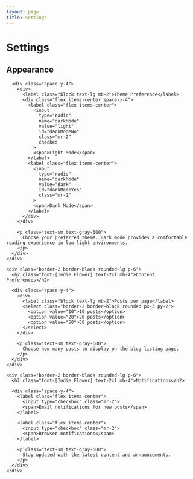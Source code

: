 ```yaml
---
layout: page
title: Settings
---
```


<div class="max-w-2xl mx-auto p-8">
  <h1 class="font-[Indie Flower] text-3xl mb-6">Settings</h1>
  
  <div class="space-y-6">
    <div class="border-2 border-black rounded-lg p-6">
      <h2 class="font-[Indie Flower] text-2xl mb-4">Appearance</h2>
      
      <div class="space-y-4">
        <div>
          <label class="block text-lg mb-2">Theme Preference</label>
          <div class="flex items-center space-x-4">
            <label class="flex items-center">
              <input 
                type="radio" 
                name="darkMode" 
                value="light" 
                id="darkModeNo"
                class="mr-2"
                checked
              >
              <span>Light Mode</span>
            </label>
            <label class="flex items-center">
              <input 
                type="radio" 
                name="darkMode" 
                value="dark" 
                id="darkModeYes"
                class="mr-2"
              >
              <span>Dark Mode</span>
            </label>
          </div>
        </div>
        
        <p class="text-sm text-gray-600">
          Choose your preferred theme. Dark mode provides a comfortable reading experience in low-light environments.
        </p>
      </div>
    </div>
    
    <div class="border-2 border-black rounded-lg p-6">
      <h2 class="font-[Indie Flower] text-2xl mb-4">Content Preferences</h2>
      
      <div class="space-y-4">
        <div>
          <label class="block text-lg mb-2">Posts per page</label>
          <select class="border-2 border-black rounded px-3 py-2">
            <option value="10">10 posts</option>
            <option value="20">20 posts</option>
            <option value="50">50 posts</option>
          </select>
        </div>
        
        <p class="text-sm text-gray-600">
          Choose how many posts to display on the blog listing page.
        </p>
      </div>
    </div>
    
    <div class="border-2 border-black rounded-lg p-6">
      <h2 class="font-[Indie Flower] text-2xl mb-4">Notifications</h2>
      
      <div class="space-y-4">
        <label class="flex items-center">
          <input type="checkbox" class="mr-2">
          <span>Email notifications for new posts</span>
        </label>
        
        <label class="flex items-center">
          <input type="checkbox" class="mr-2">
          <span>Browser notifications</span>
        </label>
        
        <p class="text-sm text-gray-600">
          Stay updated with the latest content and announcements.
        </p>
      </div>
    </div>
  </div>
</div>